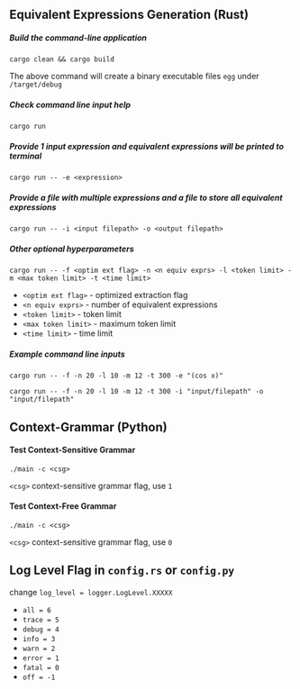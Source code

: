 ## Equivalent Expressions Generation (Rust)
##### Build the command-line application
```
cargo clean && cargo build
```
The above command will create a binary executable files `egg` under `/target/debug`

##### Check command line input help
```
cargo run
```
##### Provide 1 input expression and equivalent expressions will be printed to terminal
```
cargo run -- -e <expression>
```
##### Provide a file with multiple expressions and a file to store all equivalent expressions
```
cargo run -- -i <input filepath> -o <output filepath>
```
##### Other optional hyperparameters
```
cargo run -- -f <optim ext flag> -n <n equiv exprs> -l <token limit> -m <max token limit> -t <time limit>
```
- `<optim ext flag>` - optimized extraction flag
- `<n equiv exprs>` - number of equivalent expressions
- `<token limit>` - token limit
- `<max token limit>` - maximum token limit
- `<time limit>` - time limit

##### Example command line inputs
```
cargo run -- -f -n 20 -l 10 -m 12 -t 300 -e "(cos x)"
```
```
cargo run -- -f -n 20 -l 10 -m 12 -t 300 -i "input/filepath" -o "input/filepath"
```

## Context-Grammar (Python)

#### Test Context-Sensitive Grammar
```
./main -c <csg>
```
`<csg>` context-sensitive grammar flag, use `1`

#### Test Context-Free Grammar
```
./main -c <csg>
```
`<csg>` context-sensitive grammar flag, use `0`

## Log Level Flag in `config.rs` or `config.py`
change `log_level = logger.LogLevel.XXXXX`
- `all = 6`
- `trace = 5`
- `debug = 4`
- `info = 3`
- `warn = 2`
- `error = 1`
- `fatal = 0`
- `off = -1`
